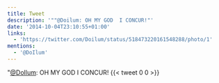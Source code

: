 ```yaml
---
title: Tweet
description: '""@Doilum: OH MY GOD  I CONCUR!"'
date: '2014-10-04T23:10:55+01:00'
links:
  - 'https://twitter.com/Doilum/status/518473220161548288/photo/1'
mentions:
  - '@DoIlum'
---
```

"[@DoIlum](https://twitter.com/@DoIlum): OH MY GOD  I CONCUR!
      {{< tweet 0 0 >}}
    
